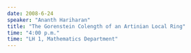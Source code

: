 ```yaml
---
date: 2008-6-24
speaker: "Ananth Hariharan"
title: "The Gorenstein Colength of an Artinian Local Ring"
time: "4:00 p.m." 
time: "LH 1, Mathematics Department"
---
```



